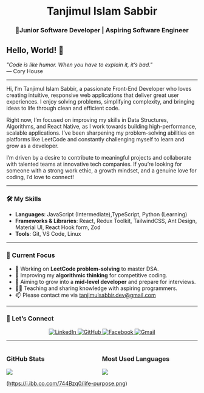 <h1 align="center">Tanjimul Islam Sabbir</h1>
<h3 align="center">🚀Junior Software Developer | Aspiring Software Engineer  </h3>


## **Hello, World! 👋**  
_"Code is like humor. When you have to explain it, it’s bad."_  
— Cory House  
****
Hi, I’m Tanjimul Islam Sabbir, a passionate Front-End Developer who loves creating intuitive, responsive web applications that deliver great user experiences. I enjoy solving problems, simplifying complexity, and bringing ideas to life through clean and efficient code.

Right now, I’m focused on improving my skills in Data Structures, Algorithms, and React Native, as I work towards building high-performance, scalable applications. I’ve been sharpening my problem-solving abilities on platforms like LeetCode and constantly challenging myself to learn and grow as a developer.

I’m driven by a desire to contribute to meaningful projects and collaborate with talented teams at innovative tech companies. If you’re looking for someone with a strong work ethic, a growth mindset, and a genuine love for coding, I’d love to connect! 

****

### **🛠️ My Skills**  
- **Languages**: JavaScript (Intermediate),TypeScript, Python (Learning)  
- **Frameworks & Libraries**: React, Redux Toolkit, TailwindCSS, Ant Design, Material UI, React Hook form, Zod
- **Tools**: Git, VS Code, Linux 
****
### **📌 Current Focus**  
- 🔭 Working on **LeetCode problem-solving** to master DSA.  
- 🌱 Improving my **algorithmic thinking** for competitive coding.  
- 🎯 Aiming to grow into a **mid-level developer** and prepare for interviews.  
- 🧑‍🏫 Teaching and sharing knowledge with aspiring programmers.
- 📫 Please contact me via tanjimulsabbir.dev@gmail.com
  
****

### **💬 Let’s Connect**  
<div align="center">
  <a href="https://www.linkedin.com/in/TanjimulSabbir/" target="_blank">
    <img src="https://img.shields.io/badge/LinkedIn-0077B5?style=for-the-badge&logo=linkedin&logoColor=white" alt="LinkedIn">
  </a>
  <a href="https://github.com/TanjimulSabbir/" target="_blank">
    <img src="https://img.shields.io/badge/GitHub-181717?style=for-the-badge&logo=github&logoColor=white" alt="GitHub">
  </a>
    <a href="https://www.facebook.com/tanjimulsabbir.devel" target="_blank">
    <img src="https://img.shields.io/badge/Facebook-181717?style=for-the-badge&logo=facebook&logoColor=white" alt="Facebook">
  </a>
  <a href="mailto:tanjimulsabbir.dev@gmail.com">
    <img src="https://img.shields.io/badge/Gmail-D14836?style=for-the-badge&logo=gmail&logoColor=white" alt="Gmail">
  </a>
</div>

****
<div style="display: flex; justify-content: space-between; align-items: center; flex-wrap: wrap;">
  <div style="flex: 1;">
    <h3>GitHub Stats</h3>
    <img src="https://github-readme-stats.vercel.app/api?username=tanjimulsabbir&show_icons=true&theme=radical" />
  </div>
  
  <div style="flex: 1;">
    <h3>Most Used Languages</h3>
    <img src="https://github-readme-stats.vercel.app/api/top-langs/?username=tanjimulsabbir&layout=compact&theme=radical" />
  </div>
</div>

(https://i.ibb.co.com/744Bzq0/life-purpose.png)
